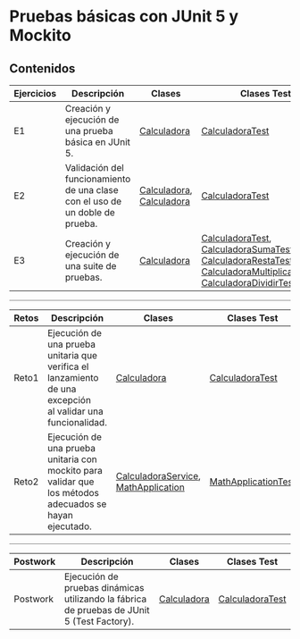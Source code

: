 # Pruebas básicas con JUnit 5 y Mockito
## Contenidos

| Ejercicios | Descripción                                                                  | Clases                                                                                                                           | Clases Test                                                                                                                                                                                                                                                                                                                                                                                                                                                                                     |
|------------|------------------------------------------------------------------------------|----------------------------------------------------------------------------------------------------------------------------------|-------------------------------------------------------------------------------------------------------------------------------------------------------------------------------------------------------------------------------------------------------------------------------------------------------------------------------------------------------------------------------------------------------------------------------------------------------------------------------------------------|
| E1         | Creación y ejecución de una prueba básica en JUnit 5.                        | [Calculadora](./Ejercicios/E1/src/main/java/Calculadora.java)                                                                    | [CalculadoraTest](./Ejercicios/E1/src/test/java/CalculadoraTest.java)                                                                                                                                                                                                                                                                                                                                                                                                                  |
| E2         | Validación del funcionamiento de una clase con el uso de un doble de prueba. | [Calculadora](./Ejercicios/E2/src/main/java/Calculadora.java), </br>[Calculadora](./Ejercicios/E2/src/main/java/CalculadoraDAO.java) | [CalculadoraTest](./Ejercicios/E2/src/test/java/CalculadoraTest.java)                                                                                                                                                                                                                                                                                                                                                                                                                  |
| E3         | Creación y ejecución de una suite de pruebas.                                | [Calculadora](./Ejercicios/E3/src/main/java/Calculadora.java)                                                                      | [CalculadoraTest](./Ejercicios/E3/src/test/java/CalculadoraTest.java), </br>[CalculadoraSumaTest](./Ejercicios/E3/src/test/java/CalculadoraSumaTest.java), </br>[CalculadoraRestaTest](./Ejercicios/E3/src/test/java/CalculadoraRestaTest.java), </br>[CalculadoraMultiplicacionTest](./Ejercicios/E3/src/test/java/CalculadoraMultiplicacionTest.java), </br> [CalculadoraDividirTest](./Ejercicios/E3/src/test/java/CalculadoraDividirTest.java) |

<hr style="background-color:gray">

| Retos | Descripción                                                                                                 | Clases                                                                                                                                              | Clases Test                                                                 |
|-------|-------------------------------------------------------------------------------------------------------------|-----------------------------------------------------------------------------------------------------------------------------------------------------|-----------------------------------------------------------------------------|
| Reto1 | Ejecución de una prueba unitaria que verifica el lanzamiento de una excepción </br> al validar una funcionalidad. | [Calculadora](./Retos/Reto1/src/main/java/Calculadora.java)                                                                                         | [CalculadoraTest](./Retos/Reto1/src/test/java/CalculadoraTest.java)         |
| Reto2 | Ejecución de una prueba unitaria con mockito para validar que los métodos adecuados se hayan ejecutado.     | [CalculadoraService](./Retos/Reto2/src/main/java/CalculadoraService.java), </br>[MathApplication](./Retos/Reto2/src/main/java/MathApplication.java) | [MathApplicationTest](./Retos/Reto2/src/test/java/MathApplicationTest.java) |

<hr style="background-color:gray">

| Postwork | Descripción                                                                                | Clases                                                   | Clases Test                                                      |
|----------|--------------------------------------------------------------------------------------------|----------------------------------------------------------|------------------------------------------------------------------|
| Postwork | Ejecución de pruebas dinámicas utilizando la fábrica de pruebas de JUnit 5 (Test Factory). | [Calculadora](./Postwork/src/main/java/Calculadora.java) | [CalculadoraTest](./Postwork/src/test/java/CalculadoraTest.java) |